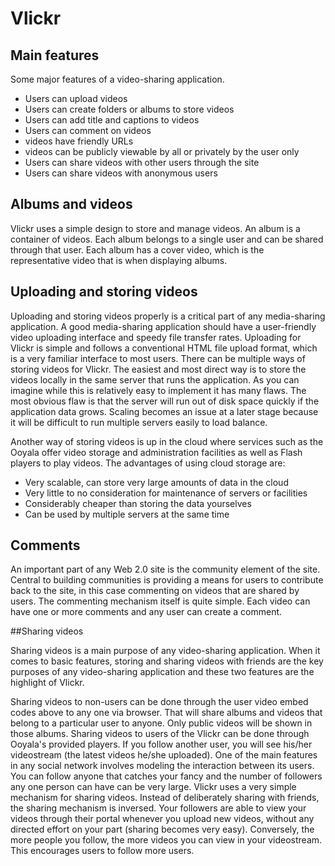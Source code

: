 # Vlickr

## Main features

Some major features of a video-sharing application.

* Users can upload videos
* Users can create folders or albums to store videos
* Users can add title and captions to videos
* Users can comment on videos
* videos have friendly URLs
* videos can be publicly viewable by all or privately by the user only
* Users can share videos with other users through the site
* Users can share videos with anonymous users

## Albums and videos

Vlickr uses a simple design to store and manage videos. An album is a
container of videos. Each album belongs to a single user and can be shared through
that user. Each album has a cover video, which is the representative video that is
when displaying albums.

## Uploading and storing videos

Uploading and storing videos properly is a critical part of any media-sharing
application. A good media-sharing application should have a user-friendly video
uploading interface and speedy file transfer rates. Uploading for Vlickr is simple 
and follows a conventional HTML file upload format, which is a very familiar interface 
to most users. There can be multiple ways of storing videos for Vlickr. The easiest and most
direct way is to store the videos locally in the same server that runs the application.
As you can imagine while this is relatively easy to implement it has many flaws.
The most obvious flaw is that the server will run out of disk space quickly if the
application data grows. Scaling becomes an issue at a later stage because it will be
difficult to run multiple servers easily to load balance. 

Another way of storing videos is up in the cloud where services such as the Ooyala offer 
video storage and administration facilities as well as Flash players to play videos. 
The advantages of using cloud storage are:

* Very scalable, can store very large amounts of data in the cloud
* Very little to no consideration for maintenance of servers or facilities
* Considerably cheaper than storing the data yourselves
* Can be used by multiple servers at the same time

## Comments

An important part of any Web 2.0 site is the community element of the site. Central
to building communities is providing a means for users to contribute back to the
site, in this case commenting on videos that are shared by users. The commenting
mechanism itself is quite simple. Each video can have one or more comments and
any user can create a comment. 

##Sharing videos

Sharing videos is a main purpose of any video-sharing application. When it comes to 
basic features, storing and sharing videos with friends are the key purposes of any 
video-sharing application and these two features are the highlight of Vlickr.

Sharing videos to non-users can be done through the user video embed codes above to 
any one via browser. That will share albums and videos that belong to a particular
user to anyone. Only public videos will be shown in those albums. Sharing videos to
users of the Vlickr can be done through Ooyala's provided players. If you follow another user,
you will see his/her videostream (the latest videos he/she uploaded). One of the main 
features in any social network involves modeling the interaction between its users. 
You can follow anyone that catches your fancy and the number of followers any one person 
can have can be very large. Vlickr uses a very simple mechanism for sharing videos. 
Instead of deliberately sharing with friends, the sharing mechanism is inversed. 
Your followers are able to view your videos through their portal whenever you upload new videos, 
without any directed effort on your part (sharing becomes very easy). Conversely, 
the more people you follow, the more videos you can view in your videostream. 
This encourages users to follow more users.
